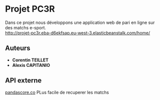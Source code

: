 # Projet PC3R

Dans ce projet nous développons une application web de pari en ligne sur des matchs e-sport.  
http://projet-pc3r.eba-d6ekfsap.eu-west-3.elasticbeanstalk.com/home/

## Auteurs
* **Corentin TEILLET**
* **Alexis CAPITANIO**

## API externe
[pandascore.co](https://pandascore.co/)  PLus facile de recuperer les matchs
